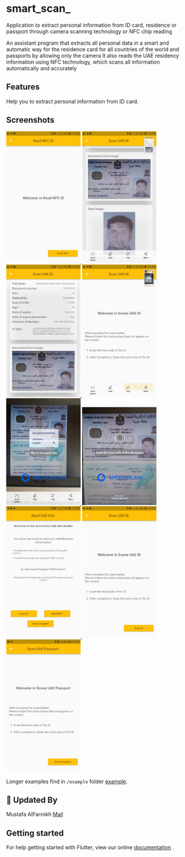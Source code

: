 # smart_scan_
Application to extract personal information from ID card, residence or passport through camera scanning technology or NFC chip reading

An assistant program that extracts all personal data in a smart and automatic way for the residence card for all countries of the world and passports by allowing only the camera
It also reads the UAE residency information using NFC technology, which scans all information automatically and accurately

## Features

Help you to extract personal information from ID card.

## Screenshots

<a href="#screenshots">
<img src="https://github.com/mustafa0khalifa/smart_ai_scan/blob/main/screenshots/1.jpg" width="200px">
</a>

<a href="#screenshots">
<img src="https://github.com/mustafa0khalifa/smart_ai_scan/blob/main/screenshots/2.jpg" width="200px">
</a>

<a href="#screenshots">
<img src="https://github.com/mustafa0khalifa/smart_ai_scan/blob/main/screenshots/3.jpg" width="200px">
</a>

<a href="#screenshots">
<img src="https://github.com/mustafa0khalifa/smart_ai_scan/blob/main/screenshots/4.jpg" width="200px">
</a>

<a href="#screenshots">
<img src="https://github.com/mustafa0khalifa/smart_ai_scan/blob/main/screenshots/5.jpg" width="200px">
</a>

<a href="#screenshots">
<img src="https://github.com/mustafa0khalifa/smart_ai_scan/blob/main/screenshots/6.jpg" width="200px">
</a>

<a href="#screenshots">
<img src="https://github.com/mustafa0khalifa/smart_ai_scan/blob/main/screenshots/7.jpg" width="200px">
</a>

<a href="#screenshots">
<img src="https://github.com/mustafa0khalifa/smart_ai_scan/blob/main/screenshots/8.jpg" width="200px">
</a>

<a href="#screenshots">
<img src="https://github.com/mustafa0khalifa/smart_ai_scan/blob/main/screenshots/9.jpg" width="200px">
</a>



Longer examples find in `/example`
folder [example](https://github.com/mustafa0khalifa/smart_scan).

## 👨 Updated By

Mustafa AlFarrokh <a href="mailto:mustafa.farrokh@gmail.com">Mail</a>

## Getting started

For help getting started with Flutter, view our
online [documentation](https://docs.flutter.dev/development/packages-and-plugins/developing-packages)
.


